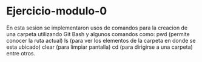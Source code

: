 # Ejercicio-modulo-0
En esta sesion se implementaron usos de comandos para la creacion de una carpeta utilizando Git Bash y algunos comandos como: pwd (permite conocer la ruta actual) ls (para ver los elementos de la carpeta en donde se esta ubicado) clear (para limpiar pantalla) cd (para dirigirse a una carpeta) entre otros.
